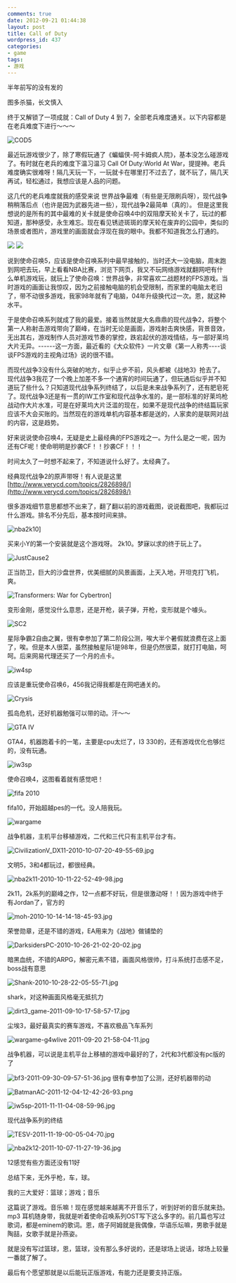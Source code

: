 ```yaml
---
comments: true
date: 2012-09-21 01:44:38
layout: post
title: Call of Duty
wordpress_id: 437
categories:
- game
tags:
- 游戏
---
```


半年前写的没有发的

图多杀猫，长文慎入





终于又解锁了一项成就：Call of Duty 4 到 7，全部老兵难度通关。以下内容都是在老兵难度下进行～～～

![COD5](https://h.xavierskip.com:42049/i/7dc15b19235fb3884ccd451de32eb7902a735a1d9b079f9b209c598c14dfb015.png)

最近玩游戏很少了，除了寒假玩通了《蝙蝠侠-阿卡姆疯人院》，基本没怎么碰游戏了。有时就在老兵的难度下温习温习 Call Of Duty:World At War，提提神。老兵难度确实很难呀！隔几天玩一下，一玩就卡在哪里打不过去了，就不玩了，隔几天再试，轻松通过，我想应该是人品的问题。

这几代的老兵难度就我的感受来说 世界战争最难（有些是无限刷兵呀），现代战争稍稍落后点（也许是因为武器先进一些），现代战争2最简单（真的）。
但是这里我想说的是所有的其中最难的关卡就是使命召唤4中的双阻摩天轮关卡了，玩过的都知道，那种感受，永生难忘。现在看见锈迹斑斑的摩天轮在废弃的公园中，类似的场景或者图片，游戏里的画面就会浮现在我的眼中。我都不知道我怎么打通的。

[![](http://xavierskip-wordpress.stor.sinaapp.com/uploads/2012/02/453_4372_551188-494x256.jpg)](http://xavierskip-wordpress.stor.sinaapp.com/uploads/2012/02/453_4372_551188.jpg)
[![](http://xavierskip-wordpress.stor.sinaapp.com/uploads/2012/02/453_4373_825336-288x259.jpg)](http://xavierskip-wordpress.stor.sinaapp.com/uploads/2012/02/453_4373_825336.jpg)

说到使命召唤5，应该是使命召唤系列中最早接触的，当时还大一没电脑，周末跑到网吧去玩，早上看看NBA比赛，浏览下网页，我又不玩网络游戏就翻网吧有什么单机游戏玩，就玩上了使命召唤：世界战争，非常喜欢二战题材的FPS游戏。当时游戏的画面让我惊叹，因为之前接触电脑的机会受限制，而家里的电脑太老旧了，带不动很多游戏，我家98年就有了电脑，04年升级换代过一次。恩，就这种水平。

于是使命召唤系列就成了我的最爱。接着当然就是大名鼎鼎的现代战争2，将整个第一人称射击游戏带向了巅峰，在当时无论是画面，游戏射击爽快感，背景音效，无出其右，游戏制作人员对游戏节奏的掌控，跌宕起伏的游戏情结，与一部好莱坞大片无异。------这一方面，最近看的《大众软件》一片文章《第一人称秀----谈谈FPS游戏的主视角过场》说的很不错。

而现代战争3没有什么突破的地方，似乎止步不前，风头都被《战地3》抢去了。现代战争3我花了一个晚上加差不多一个通宵的时间玩通了，但玩通后似乎并不知道玩了些什么？只知道现代战争系列终结了，以后是未来战争系列了，还有肥皂死了。现代战争3还是有一贯的IW工作室和现代战争水准的，是一部标准的好莱坞枪战动作大片水准，可是在好莱坞大片泛滥的现在，如果不是现代战争的终结篇玩家应该不大会买账的。当然现在的游戏单机内容基本都是送的，人家卖的是联网对战的内容，这是趋势。

好来说说使命召唤4，无疑是史上最经典的FPS游戏之一。为什么是之一呢，因为还有CF呢！使命明明是抄袭CF！！抄袭CF！！！

时间太久了一时想不起来了，不知道说什么好了。太经典了。



经典现代战争2的原声带呀！有人说是这里[http://www.verycd.com/topics/2826898/](http://www.verycd.com/topics/2826898/)



很多游戏细节意思都想不出来了，翻了翻以前的游戏截图，说说截图吧，我都玩过什么游戏。排名不分先后，基本按时间来排。





![nba2k10](https://h.xavierskip.com:42049/i/226aa8a53e9e4c548728acbed8b5f502a80a367433922a80dcda54bf83988494.jpg)]



买来小Y的第一个安装就是这个游戏呀。 2k10。梦寐以求的终于玩上了。



![JustCause2](https://h.xavierskip.com:42049/i/f47b19f21596c08bd60ab402e434ed68157f9396e4f30ea6b55551d9bc591bb5.jpg)

正当防卫，巨大的沙盘世界，优美细腻的风景画面，上天入地，开坦克打飞机，爽。



![Transformers: War for Cybertron](https://h.xavierskip.com:42049/i/6f7b874e3f6ddb892db17e9233b318bad6783c31ae4abfe3e63a9f49a182e6ba.jpg)]

变形金刚，感觉没什么意思，还是开枪，装子弹，开枪，变形就是个噱头。



![SC2](https://h.xavierskip.com:42049/i/d0a6aae5b243ced6a754e980ba82b04f8832b60d6b82642b8ddb9a54a183090b.jpg)

星际争霸2自由之翼，很有幸参加了第二阶段公测，唉大半个暑假就浪费在这上面了，唉。但是本人很菜，虽然接触星际1是98年，但是仍然很菜，就打打电脑，呵呵。后来网易代理还买了一个月的点卡。

![iw4sp](https://h.xavierskip.com:42049/i/2e24076b2a264544681f408571ed5e841cd7f08dd83cb20274f3ab45a6259c04.jpg)

应该是重玩使命召唤6，456我记得我都是在网吧通关的。



![Crysis](https://h.xavierskip.com:42049/i/6839535a859dd129d82ecc9e96a8dfae04b7e6094f063d83b223c5ca9f88ffbd.jpg)

孤岛危机，还好机器勉强可以带的动。汗～～



![GTA IV](https://h.xavierskip.com:42049/i/84fbb4fe6a37ad94f17ff24c1cbc0654a7dad750a30c5ff513fd19184d48397f.jpg)

GTA4，机器跑着卡的一笔，主要是cpu太烂了，I3 330的，还有游戏优化也够烂的，没有玩通。



![iw3sp](https://h.xavierskip.com:42049/i/cfa0e12e81f5fc7ab5ca621796b06e05a77afa96f69f7aae0f1e004eeb273cef.jpg)

使命召唤4，这图看着就有感觉吧！



![fifa 2010](https://h.xavierskip.com:42049/i/14c8714b0f417e54a352763247aff9569973d4eb0a9e38c224a997e2762fa344.jpg)

fifa10，开始超越pes的一代。没人陪我玩。

![wargame](https://h.xavierskip.com:42049/i/95cab7cc85345f69268e85abdf69095b58819e434e399965bfc131158ecc1cab.jpg)

战争机器，主机平台移植游戏，二代和三代只有主机平台才有。



![CivilizationV_DX11-2010-10-07-20-49-55-69.jpg](https://h.xavierskip.com:42049/i/88a694e790b14378d754c087f96bf24081882cde06f40d15bc2668c46130af83.jpg)

文明5，3和4都玩过，都很经典。



![nba2k11-2010-10-11-22-52-49-98.jpg](https://h.xavierskip.com:42049/i/563d510a7498df4c97943c81ce17fa814068fd83913c4896e3dae955004e027c.jpg)

2k11，2k系列的巅峰之作，12一点都不好玩，但是很激动呀！！因为游戏中终于有Jordan了，官方的

![moh-2010-10-14-14-18-45-93.jpg](https://h.xavierskip.com:42049/i/6ae28e3f929aec99fe7705fe94c10be8cc4f327acd1ac14aee069f2bc11a3776.jpg)

荣誉勋章，还是不错的游戏，EA用来为《战地》做铺垫的

![DarksidersPC-2010-10-26-21-02-20-02.jpg](https://h.xavierskip.com:42049/i/4f14c12301abb3c1df22a21cb543e75af85e8ae659339e976df9c101def7d906.jpg)

暗黑血统，不错的ARPG，解密元素不错，画面风格很帅，打斗系统打击感不足，boss战有意思

![Shank-2010-10-28-22-05-55-71.jpg](https://h.xavierskip.com:42049/i/70ac619bb9a7fa10dcde913d61f0dbd5721a637325058d7f37af8b2f05eebb46.jpg)

shark，对这种画面风格毫无抵抗力

![dirt3_game-2011-09-10-17-58-57-17.jpg](https://h.xavierskip.com:42049/i/dccb138fcf1bbed37bdf3aff102c774cec9b8790520c2d1cc656ba75f69534f5.jpg)

尘埃3，最好最真实的赛车游戏，不喜欢极品飞车系列

![wargame-g4wlive 2011-09-20 21-58-04-11.jpg](https://h.xavierskip.com:42049/i/f5be1b0022cc1b5e5e1de2989aaa1125dac089baaf0fd1d4cd49f1fd7baf3dd9.jpg)

战争机器，可以说是主机平台上移植的游戏中最好的了，2代和3代都没有pc版的了

![bf3-2011-09-30-09-57-51-36.jpg](https://h.xavierskip.com:42049/i/f9c7f973513d9ce04d2d8433821ee5e8aeb5635d552dbe01377f25bafff6c85d.jpg)
很有幸参加了公测，还好机器带的动



![BatmanAC-2011-12-04-12-42-26-93.png](https://h.xavierskip.com:42049/i/857f804bfd721fe098a2af2a2f85ae9fc2b4ab187464a5b2fddc641ffce29e20.png)





![iw5sp-2011-11-11-04-08-59-96.jpg](https://h.xavierskip.com:42049/i/48940d18eddeba4a6d8e88a02f8aadcc19f33b6f3c62cd73e7f1cbd33800b08b.jpg)

现代战争系列的终结

![TESV-2011-11-19-00-05-04-70.jpg](https://h.xavierskip.com:42049/i/cb810ca9ded4fa005a9b8f63a8ee08cf2a4e40cb755efb31ef0ad5273dae6625.jpg)


![nba2k12-2011-10-07-11-27-19-36.jpg](https://h.xavierskip.com:42049/i/5fd68eb40631c17d404826619431eea9a06115d3cc235b83d16998df86e1a186.jpg)

12感觉有些方面还没有11好


总结下来，无外乎枪，车，球。


我的三大爱好：篮球；游戏；音乐

这篇说了游戏。音乐嘛！现在感觉越来越离不开音乐了，听到好听的音乐就来劲。mp3 耳机随身带，我就是听着使命召唤系列OST写下这么多字的。前几篇也写过歌词，都是eminem的歌词。恩，痞子阿姆就是我偶像，华语乐坛嘛，男歌手就是陶喆，女歌手就是孙燕姿。

就是没有写过篮球，恩，篮球，没有那么多好说的，还是球场上说话，球场上较量一番就了解了。



最后有个愿望那就是以后能玩正版游戏，有能力还是要支持正版。
